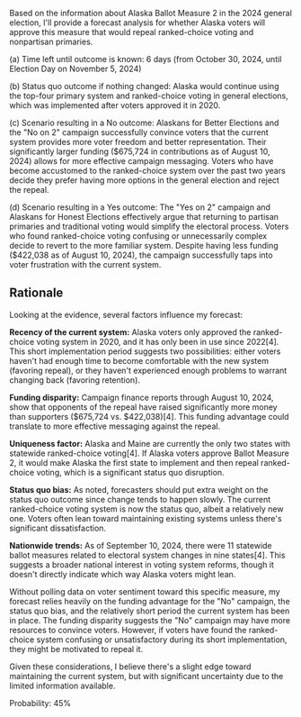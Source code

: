 Based on the information about Alaska Ballot Measure 2 in the 2024 general election, I'll provide a forecast analysis for whether Alaska voters will approve this measure that would repeal ranked-choice voting and nonpartisan primaries.

(a) Time left until outcome is known: 6 days (from October 30, 2024, until Election Day on November 5, 2024)

(b) Status quo outcome if nothing changed: Alaska would continue using the top-four primary system and ranked-choice voting in general elections, which was implemented after voters approved it in 2020.

(c) Scenario resulting in a No outcome: Alaskans for Better Elections and the "No on 2" campaign successfully convince voters that the current system provides more voter freedom and better representation. Their significantly larger funding ($675,724 in contributions as of August 10, 2024) allows for more effective campaign messaging. Voters who have become accustomed to the ranked-choice system over the past two years decide they prefer having more options in the general election and reject the repeal.

(d) Scenario resulting in a Yes outcome: The "Yes on 2" campaign and Alaskans for Honest Elections effectively argue that returning to partisan primaries and traditional voting would simplify the electoral process. Voters who found ranked-choice voting confusing or unnecessarily complex decide to revert to the more familiar system. Despite having less funding ($422,038 as of August 10, 2024), the campaign successfully taps into voter frustration with the current system.

## Rationale

Looking at the evidence, several factors influence my forecast:

**Recency of the current system:** Alaska voters only approved the ranked-choice voting system in 2020, and it has only been in use since 2022[4]. This short implementation period suggests two possibilities: either voters haven't had enough time to become comfortable with the new system (favoring repeal), or they haven't experienced enough problems to warrant changing back (favoring retention).

**Funding disparity:** Campaign finance reports through August 10, 2024, show that opponents of the repeal have raised significantly more money than supporters ($675,724 vs. $422,038)[4]. This funding advantage could translate to more effective messaging against the repeal.

**Uniqueness factor:** Alaska and Maine are currently the only two states with statewide ranked-choice voting[4]. If Alaska voters approve Ballot Measure 2, it would make Alaska the first state to implement and then repeal ranked-choice voting, which is a significant status quo disruption.

**Status quo bias:** As noted, forecasters should put extra weight on the status quo outcome since change tends to happen slowly. The current ranked-choice voting system is now the status quo, albeit a relatively new one. Voters often lean toward maintaining existing systems unless there's significant dissatisfaction.

**Nationwide trends:** As of September 10, 2024, there were 11 statewide ballot measures related to electoral system changes in nine states[4]. This suggests a broader national interest in voting system reforms, though it doesn't directly indicate which way Alaska voters might lean.

Without polling data on voter sentiment toward this specific measure, my forecast relies heavily on the funding advantage for the "No" campaign, the status quo bias, and the relatively short period the current system has been in place. The funding disparity suggests the "No" campaign may have more resources to convince voters. However, if voters have found the ranked-choice system confusing or unsatisfactory during its short implementation, they might be motivated to repeal it.

Given these considerations, I believe there's a slight edge toward maintaining the current system, but with significant uncertainty due to the limited information available.

Probability: 45%